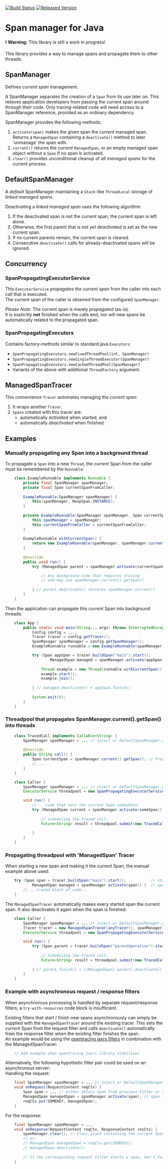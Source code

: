 [![Build Status][ci-img]][ci] [![Released Version][maven-img]][maven]

# Span manager for Java

:heavy_exclamation_mark: **Warning:** This library is still a work in progress!

This library provides a way to manage spans and propagate them to other threads.

## SpanManager

Defines _current span_ management.

A SpanManager separates the creation of a `Span` from its use later on.
This relieves application developers from passing the current span around through their code.
Only tracing-related code will need access to a SpanManager reference, provided as an ordinary dependency.

SpanManager provides the following methods:

 1. `activate(span)` makes the given span the _current_ managed span.  
    Returns a `ManagedSpan` containing a `deactivate()` method
    to later 'unmanage' the span with.
 2. `current()` returns the _current_ `ManagedSpan`,
    or an empty managed span object without a `Span` if no span is activated.
 3. `clear()` provides unconditional cleanup of _all managed spans_ for the current process.

## DefaultSpanManager

A _default_ SpanManager maintaining a `Stack`-like `ThreadLocal` storage of _linked managed spans_.

Deactivating a _linked managed span_ uses the following algorithm:
 1. If the deactivated span is not the _current_ span, the current span is left alone.
 2. Otherwise, the first parent that is <em>not yet deactivated</em> is set as the new current span.
 3. If no current parents remain, the current span is cleared.
 4. Consecutive `deactivate()` calls for already-deactivated spans will be ignored.

## Concurrency

### SpanPropagatingExecutorService

This `ExecutorService` _propagates the current span_ 
from the caller into each call that is executed.  
The current span of the caller is obtained from the configured `SpanManager`.

_Please Note:_ The current span is merely _propagated_ (as-is).  
It is explicitly **not** finished when the calls end,
nor will new spans be automatically related to the propagated span.

### SpanPropagatingExecutors

Contains factory-methods similar to standard java `Executors`:  
 - `SpanPropagatingExecutors.newFixedThreadPool(int, SpanManager)`
 - `SpanPropagatingExecutors.newSingleThreadExecutor(SpanManager)`
 - `SpanPropagatingExecutors.newCachedThreadPool(SpanManager)`
 - Variants of the above with additional `ThreadFactory` argument.

## ManagedSpanTracer

This convenience `Tracer` automates managing the _current span_:
 1. It wraps another `Tracer`.
 2. `Spans` created with this tracer are:
    - automatically _activated_ when started, and
    - automatically _deactivated_ when finished.

## Examples

### Manually propagating any Span into a background thread

To propagate a `Span` into a new `Thread`, the _current_ Span from the caller must be
remembered by the `Runnable`:

```java
    class ExampleRunnable implements Runnable {
        private final SpanManager spanManager;
        private final Span currentSpanFromCaller;
        
        ExampleRunnable(SpanManager spanManager) {
            this(spanManager, NoopSpan.INSTANCE);
        }
        
        private ExampleRunnable(SpanManager spanManager, Span currentSpanFromCaller) {
            this.spanManager = spanManager;
            this.currentSpanFromCaller = currentSpanFromCaller;
        }
        
        ExampleRunnable withCurrentSpan() {
            return new ExampleRunnable(spanManager, spanManager.currentSpan());
        }
        
        @Override
        public void run() {
            try (ManagedSpan parent = spanManager.activate(currentSpanFromCaller)) {

                // Any background code that requires tracing
                // and may use spanManager.current().getSpan()
                
            } // parent.deactivate() restores spanManager.current()
        }
    }
```

Then the application can propagate this _current_ Span into background threads:

```java
    class App {
        public static void main(String... args) throws InterruptedException {
            Config config = ...;
            Tracer tracer = config.getTracer();
            SpanManager spanManager = config.getSpanManager();
            ExampleRunnable runnable = new ExampleRunnable(spanManager);

            try (Span appSpan = tracer.buildSpan("main").start();           // start appSpan
                    ManagedSpan managed = spanManager.activate(appSpan)) {  // update current Span
            
                Thread example = new Thread(runnable.withCurrentSpan());
                example.start();
                example.join();
                
            } // managed.deactivate() + appSpan.finish()
            
            System.exit(0);
        }
    }

```

### Threadpool that propagates SpanManager.current().getSpan() into threads

```java
    class TracedCall implements Callable<String> {
        SpanManager spanManager = ... // inject or DefaultSpanManager.getInstance();
        
        @Override
        public String call() {
            Span currentSpan = spanManager.current().getSpan(); // Propagated span from caller
            // ...
        }
    }

    class Caller {
        SpanManager spanManager = ... // inject or DefaultSpanManager.getInstance(); 
        ExecutorService threadpool = new SpanPropagatingExecutorService(anyThreadpool(), spanManager);

        void run() {
            // ...code that sets the current Span somewhere:
            try (ManagedSpan current = spanManager.activate(someSpan)) {
                
                // scheduling the traced call:
                Future<String> result = threadpool.submit(new TracedCall());
                
            }
        }
    }

```

### Propagating threadpool with 'ManagedSpan' Tracer

When starting a new span and making it the _current_ Span, the manual example above used:
```java
    try (Span span = tracer.buildSpan("main").start();           // start span
            ManagedSpan managed = spanManager.activate(span)) {  // update current Span
        // ...traced block of code...
    }
```

The `ManagedSpanTracer` automatically makes every started span the current span.
It also deactivates it again when the span is finished:

```java
    class Caller {
        SpanManager spanManager = ... // inject or DefaultSpanManager.getInstance();
        Tracer tracer = new ManagedSpanTracer(anyTracer(), spanManager);
        ExecutorService threadpool = new SpanPropagatingExecutorService(anyThreadpool(), spanManager);

        void run() {
            try (Span parent = tracer.buildSpan("parentOperation").start()) { // parent == current Span
            
                // Scheduling the traced call:
                Future<String> result = threadpool.submit(new TracedCall());
                
            } // parent.finish() + ((ManagedSpan) parent).deactivate()
        }
    }
```

### Example with asynchronous request / response filters

When asynchronous processing is handled by separate request/response filters,
a `try-with-resources` code block is insufficient.

Existing filters that start / finish new spans asynchronously can simply 
be supplied with the `ManagedSpanTracer` around the existing tracer.
This sets the _current_ Span from the request filter
and calls `deactivate()` automatically from the response filter
when the existing filter finishes the span.  
An example would be using the [opentracing jaxrs filters](https://github.com/opentracing-contrib/java-jaxrs) 
in combination with the ManagedSpanTracer:
```java
    // Add example when opentracing jaxrs library stabilizes
```

Alternatively, the following hypothetic filter pair could be used on an asynchronous server:  
Handling the request:
```java
    final SpanManager spanManager = ... // inject or DefaultSpanManager.getInstance();
    void onRequest(RequestContext reqCtx) {
        Span span = ... // either obtain Span from previous filter or start from the request
        ManagedSpan managedSpan = spanManager.activate(span); // span is now current Span.
        reqCtx.put(SOMEKEY, managedSpan);
    }
```

For the response:
```java
    final SpanManager spanManager = ...
    void onResponse(RequestContext reqCtx, ResponseContext resCtx) {
        spanManager.clear(); // Clear stack containing the current Span if this is a boundary-filter
        // or: 
        // ManagedSpan managedSpan = reqCtx.get(SOMEKEY);
        // managedSpan.deactivate();
        
        // If the corresponding request filter starts a span, don't forget to call span.finish() here!
    }
```

  [ci-img]: https://img.shields.io/travis/opentracing-contrib/java-spanmanager/master.svg
  [ci]: https://travis-ci.org/opentracing-contrib/java-spanmanager
  [maven-img]: https://img.shields.io/maven-central/v/io.opentracing.contrib/opentracing-spanmanager.svg
  [maven]: http://search.maven.org/#search%7Cga%7C1%7Copentracing-spanmanager
